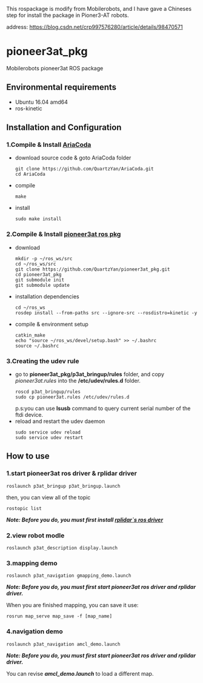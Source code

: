 This rospackage is modify from Mobilerobots, and I have gave a Chineses step for install the package in Pioner3-AT robots.

address: https://blog.csdn.net/crp997576280/article/details/98470571

# pioneer3at_pkg
Mobilerobots pioneer3at ROS package

## Environmental requirements
- Ubuntu 16.04 amd64
- ros-kinetic



## Installation and Configuration
### 1.Compile & Install [AriaCoda](https://github.com/reedhedges/AriaCoda)

- download source code & goto AriaCoda folder
  ```shell
  git clone https://github.com/QuartzYan/AriaCoda.git
  cd AriaCoda
  ```
- compile
  ```shell
  make
  ```
- install
  ```shell
  sudo make install
  ```

### 2.Compile & Install [pioneer3at ros pkg](https://github.com/QuartzYan/pioneer3at_pkg)
- download
  ```shell
  mkdir -p ~/ros_ws/src
  cd ~/ros_ws/src
  git clone https://github.com/QuartzYan/pioneer3at_pkg.git
  cd pioneer3at_pkg
  git submodule init
  git submodule update
  ```
- installation dependencies
  ```shell
  cd ~/ros_ws
  rosdep install --from-paths src --ignore-src --rosdistro=kinetic -y
  ```
- compile & environment setup
  ```shell
  catkin_make
  echo "source ~/ros_ws/devel/setup.bash" >> ~/.bashrc
  source ~/.bashrc
  ```

### 3.Creating the udev rule
- go to **pioneer3at_pkg/p3at_bringup/rules** folder, and copy *pioneer3at.rules* into the **/etc/udev/rules.d** folder.
  ```shell
  roscd p3at_bringup/rules
  sudo cp pioneer3at.rules /etc/udev/rules.d
  ```
  p.s:you can use **lsusb** command to query current serial number of the ftdi device.
- reload and restart the udev daemon
  ```shell
  sudo service udev reload
  sudo service udev restart
  ```


## How to use
### 1.start pioneer3at ros driver & rplidar driver
```shell
roslaunch p3at_bringup p3at_bringup.launch
```
then, you can view all of the topic
```shell
rostopic list
```

***Note: Before you do, you must first install [rplidar`s ros driver](https://github.com/QuartzYan/rplidar_ros)***

### 2.view robot modle
```shell
roslaunch p3at_description display.launch
```

### 3.mapping demo
```shell
roslaunch p3at_navigation gmapping_demo.launch
```
***Note: Before you do, you must first start pioneer3at ros driver and rplidar driver.***

When you are finished mapping, you can save it use:
```shell
rosrun map_serve map_save -f [map_name]
```

### 4.navigation demo
```shell
roslaunch p3at_navigation amcl_demo.launch
```
***Note: Before you do, you must first start pioneer3at ros driver and rplidar driver.***

You can revise ***amcl_demo.launch*** to load a different map.


